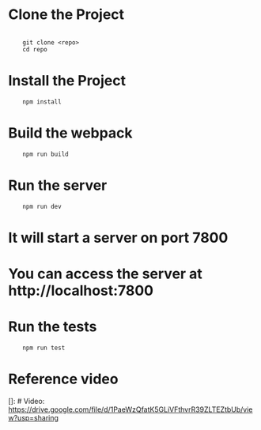 # Clone the Project
```

    git clone <repo>
    cd repo

```
# Install the Project
```
    npm install
```
# Build the webpack
```
    npm run build
```

# Run the server
```
    npm run dev
```

# It will start a server on port 7800
# You can access the server at http://localhost:7800

# Run the tests
```
    npm run test
```

# Reference video
[]:  # Video: https://drive.google.com/file/d/1PaeWzQfatK5GLiVFthvrR39ZLTEZtbUb/view?usp=sharing

